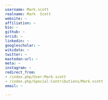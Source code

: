 ```yaml
---
username: Mark.scott
realname: Mark  Scott
website: ~
affiliation: ~
bio: ~
github: ~
orcid: ~
linkedin: ~
googlescholar: ~
wikidata: ~
twitter: ~
mastodon-url: ~
meta: ~
instagram: ~
redirect_from:
- /index.php/User:Mark.scott
- /index.php/Special:Contributions/Mark.scott
email: ~

---
```

